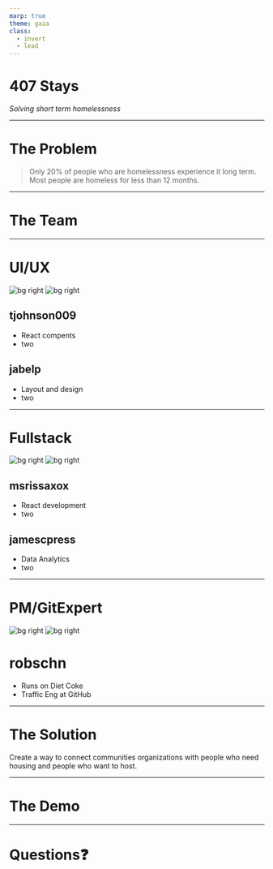 ```yaml
---
marp: true
theme: gaia
class:
  - invert
  - lead
---
```


# 407 **Stays**
*Solving short term homelessness*

---

# The **Problem**

> Only 20% of people who are homelessness experience it long term. Most people are homeless for less than 12 months.

---

# The **Team**

---

# UI/**UX**

![bg right](https://avatars.githubusercontent.com/u/62769082?v=4)
![bg right](https://avatars.githubusercontent.com/u/59974707?v=4)

## tjohnson009
- React compents
- two

## jabelp
- Layout and design
- two

---

# Full**stack**

![bg right](https://avatars.githubusercontent.com/u/130239731?v=4)
![bg right](https://avatars.githubusercontent.com/u/71469829?v=4)

## msrissaxox
- React development
- two

## jamescpress
- Data Analytics
- two

---
# PM/Git**Expert**

![bg right](https://avatars.githubusercontent.com/u/13859438?v=4)
![bg right](https://keikbakeshop.com/cdn/shop/files/DIETCOKE.jpg?v=1697736344)

# robschn
- Runs on Diet Coke
- Traffic Eng at GitHub

---

# The **Solution**

Create a way to connect communities organizations with people who need housing and people who want to host.

---

# The **Demo**

---

# Questions❓
